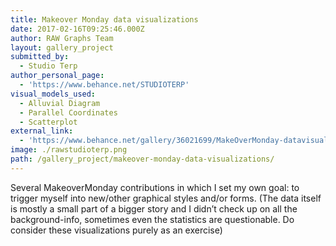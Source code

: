 ```yaml
---
title: Makeover Monday data visualizations
date: 2017-02-16T09:25:46.000Z
author: RAW Graphs Team
layout: gallery_project
submitted_by:
  - Studio Terp
author_personal_page:
  - 'https://www.behance.net/STUDIOTERP'
visual_models_used:
  - Alluvial Diagram
  - Parallel Coordinates
  - Scatterplot
external_link:
  - 'https://www.behance.net/gallery/36021699/MakeOverMonday-datavisualization'
image: ./rawstudioterp.png
path: /gallery_project/makeover-monday-data-visualizations/
---
```


  Several MakeoverMonday contributions in which I set my own goal: to trigger myself into new/other graphical styles and/or forms. (The data itself is mostly a small part of a bigger story and I didn&#8217;t check up on all the background-info, sometimes even the statistics are questionable. Do consider these visualizations purely as an exercise)
